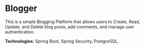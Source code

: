 # Blogger
This is a simple Blogging Platform that allows users to Create, Read, Update, and Delete blog posts, add comments, and manage user authentication.

**Technologies**: Spring Boot, Spring Security, PostgreSQL.
